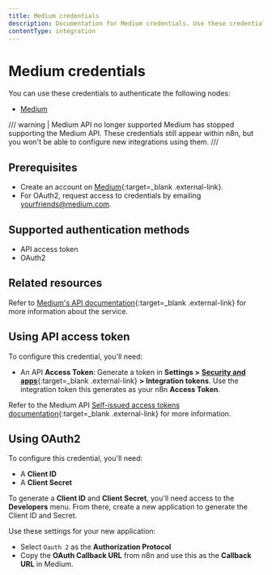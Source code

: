 ```yaml
---
title: Medium credentials
description: Documentation for Medium credentials. Use these credentials to authenticate Medium in n8n, a workflow automation platform.
contentType: integration
---
```


# Medium credentials

You can use these credentials to authenticate the following nodes:

- [Medium](/integrations/builtin/app-nodes/n8n-nodes-base.medium/)

/// warning | Medium API no longer supported
Medium has stopped supporting the Medium API. These credentials still appear within n8n, but you won't be able to configure new integrations using them.
///

## Prerequisites

- Create an account on [Medium](https://www.medium.com/){:target=_blank .external-link}.
- For OAuth2, request access to credentials by emailing [yourfriends@medium.com](mailto:yourfriends@medium.com).

## Supported authentication methods

- API access token
- OAuth2

## Related resources

Refer to [Medium's API documentation](https://github.com/Medium/medium-api-docs){:target=_blank .external-link} for more information about the service.

## Using API access token

To configure this credential, you'll need:

- An API **Access Token**: Generate a token in **Settings >** [**Security and apps**](https://medium.com/me/settings/security){:target=_blank .external-link} **> Integration tokens**. Use the integration token this generates as your n8n **Access Token**.

Refer to the Medium API [Self-issued access tokens documentation](https://github.com/Medium/medium-api-docs?tab=readme-ov-file#21-self-issued-access-tokens){:target=_blank .external-link} for more information.

## Using OAuth2

To configure this credential, you'll need:

- A **Client ID**
- A **Client Secret**

To generate a **Client ID** and **Client Secret**, you'll need access to the **Developers** menu. From there, create a new application to generate the Client ID and Secret.

Use these settings for your new application:

- Select `Oauth 2` as the **Authorization Protocol**
- Copy the **OAuth Callback URL** from n8n and use this as the **Callback URL** in Medium.
